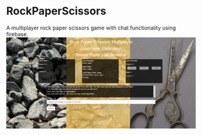 # RockPaperScissors

A multiplayer rock paper scissors game with chat functionality using firebase. <br /> 
![Rock Paper Scissors](assets/images/rps.png) <br />
